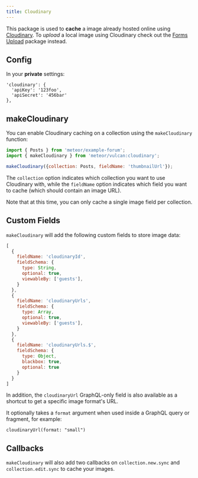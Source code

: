 ```yaml
---
title: Cloudinary
---
```


This package is used to **cache** a image already hosted online using [Cloudinary](http://cloudinary.com). To *upload* a local image using Cloudinary check out the [Forms Upload](/forms-upload.html) package instead. 

## Config

In your **private** settings:

```
'cloudinary': {
  'apiKey': '123foo',
  'apiSecret': '456bar'
},
```

## makeCloudinary

You can enable Cloudinary caching on a collection using the `makeCloudinary` function:

```js
import { Posts } from 'meteor/example-forum';
import { makeCloudinary } from 'meteor/vulcan:cloudinary';

makeCloudinary({collection: Posts, fieldName: 'thumbnailUrl'});
```

The `collection` option indicates which collection you want to use Cloudinary with, while the `fieldName` option indicates which field you want to cache (which should contain an image URL). 

Note that at this time, you can only cache a single image field per collection. 

## Custom Fields

`makeCloudinary` will add the following custom fields to store image data:

```js
[
  {
    fieldName: 'cloudinaryId',
    fieldSchema: {
      type: String,
      optional: true,
      viewableBy: ['guests'],
    }
  },
  {
    fieldName: 'cloudinaryUrls',
    fieldSchema: {
      type: Array,
      optional: true,
      viewableBy: ['guests'],
    }
  },
  {
    fieldName: 'cloudinaryUrls.$',
    fieldSchema: {
      type: Object,
      blackbox: true,
      optional: true
    }
  }
]
```

In addition, the `cloudinaryUrl` GraphQL-only field is also available as a shortcut to get a specific image format's URL. 

It optionally takes a `format` argument when used inside a GraphQL query or fragment, for example:

```
cloudinaryUrl(format: "small")
```

## Callbacks

`makeCloudinary` will also add two callbacks on `collection.new.sync` and `collection.edit.sync` to cache your images. 